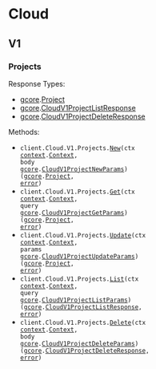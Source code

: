 # Cloud

## V1

### Projects

Response Types:

- <a href="https://pkg.go.dev/github.com/stainless-sdks/gcore-go">gcore</a>.<a href="https://pkg.go.dev/github.com/stainless-sdks/gcore-go#Project">Project</a>
- <a href="https://pkg.go.dev/github.com/stainless-sdks/gcore-go">gcore</a>.<a href="https://pkg.go.dev/github.com/stainless-sdks/gcore-go#CloudV1ProjectListResponse">CloudV1ProjectListResponse</a>
- <a href="https://pkg.go.dev/github.com/stainless-sdks/gcore-go">gcore</a>.<a href="https://pkg.go.dev/github.com/stainless-sdks/gcore-go#CloudV1ProjectDeleteResponse">CloudV1ProjectDeleteResponse</a>

Methods:

- <code title="post /cloud/v1/projects">client.Cloud.V1.Projects.<a href="https://pkg.go.dev/github.com/stainless-sdks/gcore-go#CloudV1ProjectService.New">New</a>(ctx <a href="https://pkg.go.dev/context">context</a>.<a href="https://pkg.go.dev/context#Context">Context</a>, body <a href="https://pkg.go.dev/github.com/stainless-sdks/gcore-go">gcore</a>.<a href="https://pkg.go.dev/github.com/stainless-sdks/gcore-go#CloudV1ProjectNewParams">CloudV1ProjectNewParams</a>) (<a href="https://pkg.go.dev/github.com/stainless-sdks/gcore-go">gcore</a>.<a href="https://pkg.go.dev/github.com/stainless-sdks/gcore-go#Project">Project</a>, <a href="https://pkg.go.dev/builtin#error">error</a>)</code>
- <code title="get /cloud/v1/projects/{project_id}">client.Cloud.V1.Projects.<a href="https://pkg.go.dev/github.com/stainless-sdks/gcore-go#CloudV1ProjectService.Get">Get</a>(ctx <a href="https://pkg.go.dev/context">context</a>.<a href="https://pkg.go.dev/context#Context">Context</a>, query <a href="https://pkg.go.dev/github.com/stainless-sdks/gcore-go">gcore</a>.<a href="https://pkg.go.dev/github.com/stainless-sdks/gcore-go#CloudV1ProjectGetParams">CloudV1ProjectGetParams</a>) (<a href="https://pkg.go.dev/github.com/stainless-sdks/gcore-go">gcore</a>.<a href="https://pkg.go.dev/github.com/stainless-sdks/gcore-go#Project">Project</a>, <a href="https://pkg.go.dev/builtin#error">error</a>)</code>
- <code title="put /cloud/v1/projects/{project_id}">client.Cloud.V1.Projects.<a href="https://pkg.go.dev/github.com/stainless-sdks/gcore-go#CloudV1ProjectService.Update">Update</a>(ctx <a href="https://pkg.go.dev/context">context</a>.<a href="https://pkg.go.dev/context#Context">Context</a>, params <a href="https://pkg.go.dev/github.com/stainless-sdks/gcore-go">gcore</a>.<a href="https://pkg.go.dev/github.com/stainless-sdks/gcore-go#CloudV1ProjectUpdateParams">CloudV1ProjectUpdateParams</a>) (<a href="https://pkg.go.dev/github.com/stainless-sdks/gcore-go">gcore</a>.<a href="https://pkg.go.dev/github.com/stainless-sdks/gcore-go#Project">Project</a>, <a href="https://pkg.go.dev/builtin#error">error</a>)</code>
- <code title="get /cloud/v1/projects">client.Cloud.V1.Projects.<a href="https://pkg.go.dev/github.com/stainless-sdks/gcore-go#CloudV1ProjectService.List">List</a>(ctx <a href="https://pkg.go.dev/context">context</a>.<a href="https://pkg.go.dev/context#Context">Context</a>, query <a href="https://pkg.go.dev/github.com/stainless-sdks/gcore-go">gcore</a>.<a href="https://pkg.go.dev/github.com/stainless-sdks/gcore-go#CloudV1ProjectListParams">CloudV1ProjectListParams</a>) (<a href="https://pkg.go.dev/github.com/stainless-sdks/gcore-go">gcore</a>.<a href="https://pkg.go.dev/github.com/stainless-sdks/gcore-go#CloudV1ProjectListResponse">CloudV1ProjectListResponse</a>, <a href="https://pkg.go.dev/builtin#error">error</a>)</code>
- <code title="delete /cloud/v1/projects/{project_id}">client.Cloud.V1.Projects.<a href="https://pkg.go.dev/github.com/stainless-sdks/gcore-go#CloudV1ProjectService.Delete">Delete</a>(ctx <a href="https://pkg.go.dev/context">context</a>.<a href="https://pkg.go.dev/context#Context">Context</a>, body <a href="https://pkg.go.dev/github.com/stainless-sdks/gcore-go">gcore</a>.<a href="https://pkg.go.dev/github.com/stainless-sdks/gcore-go#CloudV1ProjectDeleteParams">CloudV1ProjectDeleteParams</a>) (<a href="https://pkg.go.dev/github.com/stainless-sdks/gcore-go">gcore</a>.<a href="https://pkg.go.dev/github.com/stainless-sdks/gcore-go#CloudV1ProjectDeleteResponse">CloudV1ProjectDeleteResponse</a>, <a href="https://pkg.go.dev/builtin#error">error</a>)</code>
